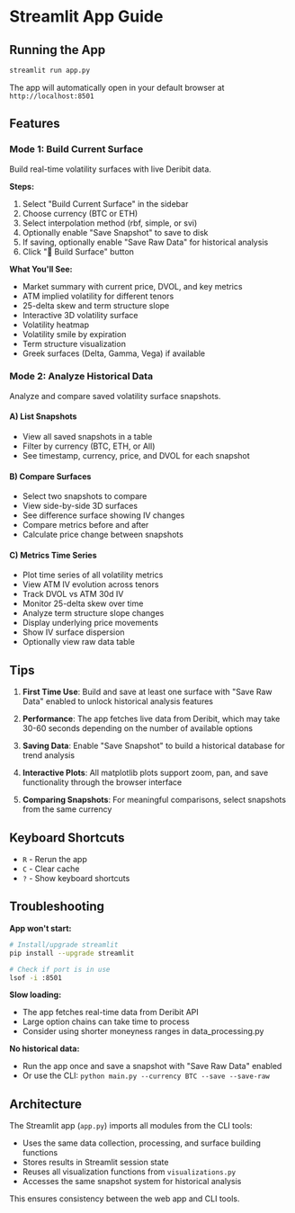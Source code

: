 # Streamlit App Guide

## Running the App

```bash
streamlit run app.py
```

The app will automatically open in your default browser at `http://localhost:8501`

## Features

### Mode 1: Build Current Surface

Build real-time volatility surfaces with live Deribit data.

**Steps:**
1. Select "Build Current Surface" in the sidebar
2. Choose currency (BTC or ETH)
3. Select interpolation method (rbf, simple, or svi)
4. Optionally enable "Save Snapshot" to save to disk
5. If saving, optionally enable "Save Raw Data" for historical analysis
6. Click "🚀 Build Surface" button

**What You'll See:**
- Market summary with current price, DVOL, and key metrics
- ATM implied volatility for different tenors
- 25-delta skew and term structure slope
- Interactive 3D volatility surface
- Volatility heatmap
- Volatility smile by expiration
- Term structure visualization
- Greek surfaces (Delta, Gamma, Vega) if available

### Mode 2: Analyze Historical Data

Analyze and compare saved volatility surface snapshots.

#### A) List Snapshots
- View all saved snapshots in a table
- Filter by currency (BTC, ETH, or All)
- See timestamp, currency, price, and DVOL for each snapshot

#### B) Compare Surfaces
- Select two snapshots to compare
- View side-by-side 3D surfaces
- See difference surface showing IV changes
- Compare metrics before and after
- Calculate price change between snapshots

#### C) Metrics Time Series
- Plot time series of all volatility metrics
- View ATM IV evolution across tenors
- Track DVOL vs ATM 30d IV
- Monitor 25-delta skew over time
- Analyze term structure slope changes
- Display underlying price movements
- Show IV surface dispersion
- Optionally view raw data table

## Tips

1. **First Time Use**: Build and save at least one surface with "Save Raw Data" enabled to unlock historical analysis features

2. **Performance**: The app fetches live data from Deribit, which may take 30-60 seconds depending on the number of available options

3. **Saving Data**: Enable "Save Snapshot" to build a historical database for trend analysis

4. **Interactive Plots**: All matplotlib plots support zoom, pan, and save functionality through the browser interface

5. **Comparing Snapshots**: For meaningful comparisons, select snapshots from the same currency

## Keyboard Shortcuts

- `R` - Rerun the app
- `C` - Clear cache
- `?` - Show keyboard shortcuts

## Troubleshooting

**App won't start:**
```bash
# Install/upgrade streamlit
pip install --upgrade streamlit

# Check if port is in use
lsof -i :8501
```

**Slow loading:**
- The app fetches real-time data from Deribit API
- Large option chains can take time to process
- Consider using shorter moneyness ranges in data_processing.py

**No historical data:**
- Run the app once and save a snapshot with "Save Raw Data" enabled
- Or use the CLI: `python main.py --currency BTC --save --save-raw`

## Architecture

The Streamlit app (`app.py`) imports all modules from the CLI tools:
- Uses the same data collection, processing, and surface building functions
- Stores results in Streamlit session state
- Reuses all visualization functions from `visualizations.py`
- Accesses the same snapshot system for historical analysis

This ensures consistency between the web app and CLI tools.
